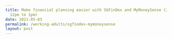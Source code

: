 ```yaml
---
title: Make financial planning easier with SGFinDex and MyMoneySense (29 July,
  12pm to 1pm)
date: 2021-05-03
permalink: /working-adults/sgfindex-mymoneysense
layout: post
---
```

